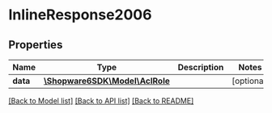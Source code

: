 # InlineResponse2006

## Properties
Name | Type | Description | Notes
------------ | ------------- | ------------- | -------------
**data** | [**\Shopware6SDK\Model\AclRole**](AclRole.md) |  | [optional] 

[[Back to Model list]](../../README.md#documentation-for-models) [[Back to API list]](../../README.md#documentation-for-api-endpoints) [[Back to README]](../../README.md)

